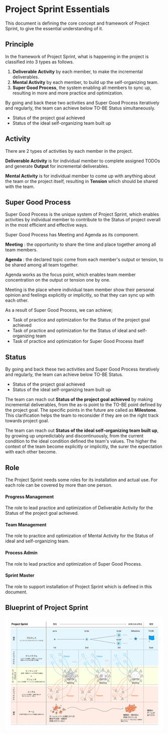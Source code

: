 # Project Sprint Essentials
This document is defining the core concept and framework of Project Sprint, to give the essential understanding of it.

## Principle
In the framework of Project Sprint, what is happening in the project is classified into 3 types as follows.

1. **Deliverable Activity** by each member, to make the incremental deliverables.
2. **Mental Activity** by each member, to build up the self-organizing team.
3. **Super Good Process**, the system enabling all members to sync up, resulting in more and more practice and optimization.

By going and back these two activities and Super Good Process iteratively and regularly, the team can achieve below TO-BE Status simultaneously.

* Status of the project goal achieved
* Status of the ideal self-organizing team built up

## Activity
There are 2 types of activities by each member in the project.

**Deliverable Activity** is for individual member to complete assigned TODOs and generate **Output** for incremental deliverables.

**Mental Activity** is for individual member to come up with anything about the team or the project itself, resulting in **Tension** which should be shared with the team.

## Super Good Process

Super Good Process is the unique system of Project Sprint, which enables activities by individual member to contribute to the Status of project overall in the most efficient and effective ways.

Super Good Process has Meeting and Agenda as its component.

**Meeting** : the opportunity to share the time and place together among all team members.

**Agenda** : the declared topic come from each member's output or tension, to be shared among all team together.

Agenda works as the focus point, which enables team member concentration on the output or tension one by one.

Meeting is the place where individual team member show their personal opinion and feelings explicitly or implicitly, so that they can sync up with each other.

As a result of Super Good Process, we can achieve;

  * Task of practice and optimization for the Status of the project goal achieved
  * Task of practice and optimization for the Status of ideal and self-organizing team
  * Task of practice and optimization for Super Good Process itself

## Status

By going and back these two activities and Super Good Process iteratively and regularly, the team can achieve below TO-BE Status.

* Status of the project goal achieved
* Status of the ideal self-organizing team built up

The team can reach out **Status of the project goal achieved** by making incremental deliverables, from the as-is point to the TO-BE point defined by the project goal. The specific points in the future are called as **Milestone**. This clarification helps the team to reconsider if they are on the right track towards project goal.

The team can reach out **Status of the ideal self-organizing team built up**, by growing up unpredictably and discontinuously, from the current condition to the ideal condition defined the team's values. The higher the context of the team become explicitly or implicitly, the surer the expectation with each other become.

## Role
The Project Sprint needs some roles for its installation and actual use.
For each role can be covered by more than one person.

#### Progress Management
The role to lead practice and optimization of Deliverable Activity for the Status of the project goal achieved.

#### Team Management
The role to practice and optimization of Mental Activity for the Status of ideal and self-organizing team.

#### Process Admin
The role to lead practice and optimization of Super Good Process.

#### Sprint Master
The role to support installation of Project Sprint which is defined in this document.

## Blueprint of Project Sprint
![プロジェクトスプリント概念図](images/ps.png)

